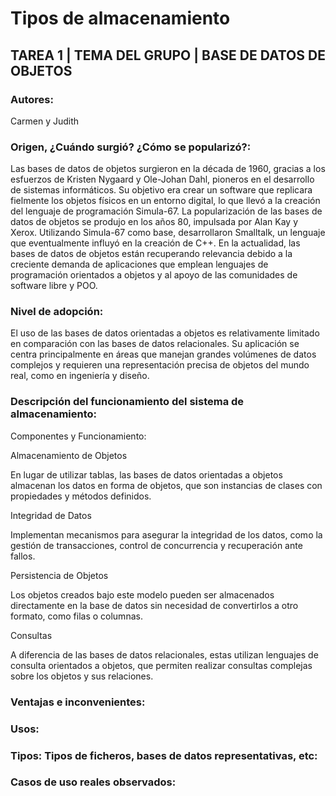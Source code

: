# Tipos de almacenamiento
## TAREA 1 | TEMA DEL GRUPO | BASE DE DATOS DE OBJETOS
 
### Autores: 
Carmen y Judith
 
### Origen, ¿Cuándo surgió? ¿Cómo se popularizó?:

Las bases de datos de objetos surgieron en la década de 1960, gracias a los esfuerzos de Kristen Nygaard y Ole-Johan Dahl, pioneros en el desarrollo de sistemas informáticos. Su objetivo era crear un software que replicara fielmente los objetos físicos en un entorno digital, lo que llevó a la creación del lenguaje de programación Simula-67. 
La popularización de las bases de datos de objetos se produjo en los años 80, impulsada por Alan Kay y Xerox. Utilizando Simula-67 como base, desarrollaron Smalltalk, un lenguaje que eventualmente influyó en la creación de C++. 
En la actualidad, las bases de datos de objetos están recuperando relevancia debido a la creciente demanda de aplicaciones que emplean lenguajes de programación orientados a objetos y al apoyo de las comunidades de software libre y POO. 


### Nivel de adopción:

El uso de las bases de datos orientadas a objetos es relativamente limitado en comparación con las bases de datos relacionales. Su aplicación se centra principalmente en áreas que manejan grandes volúmenes de datos complejos y requieren una representación precisa de objetos del mundo real, como en ingeniería y diseño. 
 
### Descripción del funcionamiento del sistema de almacenamiento:

Componentes y Funcionamiento: 

Almacenamiento de Objetos 

En lugar de utilizar tablas, las bases de datos orientadas a objetos almacenan los datos en forma de objetos, que son instancias de clases con propiedades y métodos definidos. 

Integridad de Datos 

Implementan mecanismos para asegurar la integridad de los datos, como la gestión de transacciones, control de concurrencia y recuperación ante fallos. 

Persistencia de Objetos 

Los objetos creados bajo este modelo pueden ser almacenados directamente en la base de datos sin necesidad de convertirlos a otro formato, como filas o columnas. 

Consultas 

A diferencia de las bases de datos relacionales, estas utilizan lenguajes de consulta orientados a objetos, que permiten realizar consultas complejas sobre los objetos y sus relaciones. 

 
### Ventajas e inconvenientes:
 
### Usos:
 
### Tipos: Tipos de ficheros, bases de datos representativas, etc:
 
### Casos de uso reales observados:
